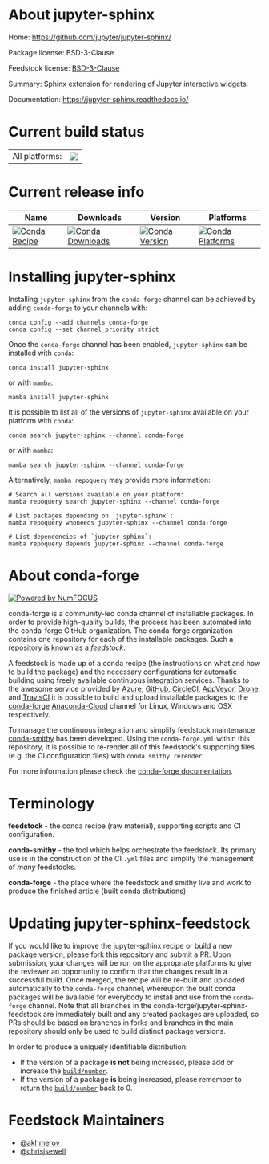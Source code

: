About jupyter-sphinx
====================

Home: https://github.com/jupyter/jupyter-sphinx/

Package license: BSD-3-Clause

Feedstock license: [BSD-3-Clause](https://github.com/conda-forge/jupyter-sphinx-feedstock/blob/main/LICENSE.txt)

Summary: Sphinx extension for rendering of Jupyter interactive widgets.

Documentation: https://jupyter-sphinx.readthedocs.io/

Current build status
====================


<table><tr><td>All platforms:</td>
    <td>
      <a href="https://dev.azure.com/conda-forge/feedstock-builds/_build/latest?definitionId=10485&branchName=main">
        <img src="https://dev.azure.com/conda-forge/feedstock-builds/_apis/build/status/jupyter-sphinx-feedstock?branchName=main">
      </a>
    </td>
  </tr>
</table>

Current release info
====================

| Name | Downloads | Version | Platforms |
| --- | --- | --- | --- |
| [![Conda Recipe](https://img.shields.io/badge/recipe-jupyter--sphinx-green.svg)](https://anaconda.org/conda-forge/jupyter-sphinx) | [![Conda Downloads](https://img.shields.io/conda/dn/conda-forge/jupyter-sphinx.svg)](https://anaconda.org/conda-forge/jupyter-sphinx) | [![Conda Version](https://img.shields.io/conda/vn/conda-forge/jupyter-sphinx.svg)](https://anaconda.org/conda-forge/jupyter-sphinx) | [![Conda Platforms](https://img.shields.io/conda/pn/conda-forge/jupyter-sphinx.svg)](https://anaconda.org/conda-forge/jupyter-sphinx) |

Installing jupyter-sphinx
=========================

Installing `jupyter-sphinx` from the `conda-forge` channel can be achieved by adding `conda-forge` to your channels with:

```
conda config --add channels conda-forge
conda config --set channel_priority strict
```

Once the `conda-forge` channel has been enabled, `jupyter-sphinx` can be installed with `conda`:

```
conda install jupyter-sphinx
```

or with `mamba`:

```
mamba install jupyter-sphinx
```

It is possible to list all of the versions of `jupyter-sphinx` available on your platform with `conda`:

```
conda search jupyter-sphinx --channel conda-forge
```

or with `mamba`:

```
mamba search jupyter-sphinx --channel conda-forge
```

Alternatively, `mamba repoquery` may provide more information:

```
# Search all versions available on your platform:
mamba repoquery search jupyter-sphinx --channel conda-forge

# List packages depending on `jupyter-sphinx`:
mamba repoquery whoneeds jupyter-sphinx --channel conda-forge

# List dependencies of `jupyter-sphinx`:
mamba repoquery depends jupyter-sphinx --channel conda-forge
```


About conda-forge
=================

[![Powered by
NumFOCUS](https://img.shields.io/badge/powered%20by-NumFOCUS-orange.svg?style=flat&colorA=E1523D&colorB=007D8A)](https://numfocus.org)

conda-forge is a community-led conda channel of installable packages.
In order to provide high-quality builds, the process has been automated into the
conda-forge GitHub organization. The conda-forge organization contains one repository
for each of the installable packages. Such a repository is known as a *feedstock*.

A feedstock is made up of a conda recipe (the instructions on what and how to build
the package) and the necessary configurations for automatic building using freely
available continuous integration services. Thanks to the awesome service provided by
[Azure](https://azure.microsoft.com/en-us/services/devops/), [GitHub](https://github.com/),
[CircleCI](https://circleci.com/), [AppVeyor](https://www.appveyor.com/),
[Drone](https://cloud.drone.io/welcome), and [TravisCI](https://travis-ci.com/)
it is possible to build and upload installable packages to the
[conda-forge](https://anaconda.org/conda-forge) [Anaconda-Cloud](https://anaconda.org/)
channel for Linux, Windows and OSX respectively.

To manage the continuous integration and simplify feedstock maintenance
[conda-smithy](https://github.com/conda-forge/conda-smithy) has been developed.
Using the ``conda-forge.yml`` within this repository, it is possible to re-render all of
this feedstock's supporting files (e.g. the CI configuration files) with ``conda smithy rerender``.

For more information please check the [conda-forge documentation](https://conda-forge.org/docs/).

Terminology
===========

**feedstock** - the conda recipe (raw material), supporting scripts and CI configuration.

**conda-smithy** - the tool which helps orchestrate the feedstock.
                   Its primary use is in the construction of the CI ``.yml`` files
                   and simplify the management of *many* feedstocks.

**conda-forge** - the place where the feedstock and smithy live and work to
                  produce the finished article (built conda distributions)


Updating jupyter-sphinx-feedstock
=================================

If you would like to improve the jupyter-sphinx recipe or build a new
package version, please fork this repository and submit a PR. Upon submission,
your changes will be run on the appropriate platforms to give the reviewer an
opportunity to confirm that the changes result in a successful build. Once
merged, the recipe will be re-built and uploaded automatically to the
`conda-forge` channel, whereupon the built conda packages will be available for
everybody to install and use from the `conda-forge` channel.
Note that all branches in the conda-forge/jupyter-sphinx-feedstock are
immediately built and any created packages are uploaded, so PRs should be based
on branches in forks and branches in the main repository should only be used to
build distinct package versions.

In order to produce a uniquely identifiable distribution:
 * If the version of a package **is not** being increased, please add or increase
   the [``build/number``](https://docs.conda.io/projects/conda-build/en/latest/resources/define-metadata.html#build-number-and-string).
 * If the version of a package **is** being increased, please remember to return
   the [``build/number``](https://docs.conda.io/projects/conda-build/en/latest/resources/define-metadata.html#build-number-and-string)
   back to 0.

Feedstock Maintainers
=====================

* [@akhmerov](https://github.com/akhmerov/)
* [@chrisjsewell](https://github.com/chrisjsewell/)


